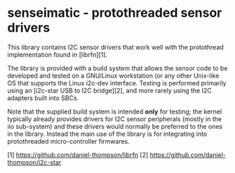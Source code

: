 senseimatic - protothreaded sensor drivers
==========================================

This library contains I2C sensor drivers that work well with the
protothread implementation found in [librfn][1].

The library is provided with a build system that allows the sensor code
to be developed and tested on a GNU/Linux workstation (or any other
Unix-like OS that supports the Linux i2c-dev interface. Testing is
performed primarily using an [i2c-star USB to I2C bridge][2], and
more rarely using the I2C adapters built into SBCs.

Note that the supplied build system is intended **only** for testing; the 
kernel typically already provides drivers for I2C sensor peripherals
(mostly in the iio sub-system) and these drivers would normally be
preferred to the ones in the library. Instead the main use of the
library is for integrating into protothreaded micro-controller
firmwares.

[1] https://github.com/daniel-thompson/librfn
[2] https://github.com/daniel-thompson/i2c-star
